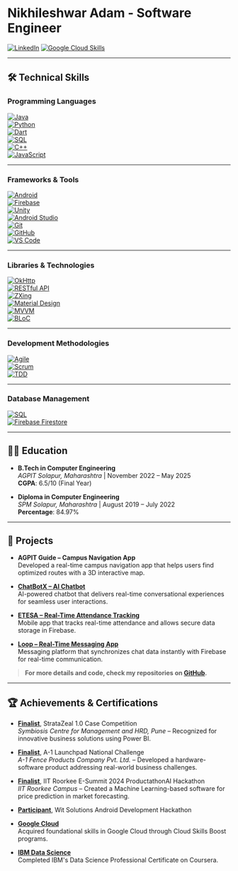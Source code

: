 # Nikhileshwar Adam - Software Engineer

[![LinkedIn](https://img.shields.io/badge/LinkedIn-Nikhileshwar%20Adam-blue?style=flat-square&logo=linkedin&logoColor=white)](https://www.linkedin.com/in/nikhileshwar-adam/)
[![Google Cloud Skills](https://img.shields.io/badge/Google_Cloud_Skills-79a13a9b-FF6F61?style=flat-square&logo=googlecloud&logoColor=white)](https://www.cloudskillsboost.google/public_profiles/79a13a9b-031c-4e9e-bc2b-93ec856a3b3f)

---

## 🛠️ **Technical Skills**

### **Programming Languages**
[![Java](https://img.shields.io/badge/Java-007396?style=flat-square&logo=java&logoColor=white&labelColor=FF5722)](https://www.java.com)  
[![Python](https://img.shields.io/badge/Python-306998?style=flat-square&logo=python&logoColor=white&labelColor=FFD54F)](https://www.python.org)  
[![Dart](https://img.shields.io/badge/Dart-0175C2?style=flat-square&logo=dart&logoColor=white&labelColor=009688)](https://dart.dev)  
[![SQL](https://img.shields.io/badge/SQL-003B57?style=flat-square&logo=sql&logoColor=white&labelColor=00796B)](https://www.sql.org)  
[![C++](https://img.shields.io/badge/C++-00599C?style=flat-square&logo=cplusplus&logoColor=white&labelColor=283593)](https://isocpp.org)  
[![JavaScript](https://img.shields.io/badge/JavaScript-F7DF1E?style=flat-square&logo=javascript&logoColor=black&labelColor=0091EA)](https://www.javascript.com)

---

### **Frameworks & Tools**
[![Android](https://img.shields.io/badge/Android-3DDC84?style=flat-square&logo=android&logoColor=white&labelColor=388E3C)](https://developer.android.com)  
[![Firebase](https://img.shields.io/badge/Firebase-FFCB2B?style=flat-square&logo=firebase&logoColor=white&labelColor=FF7043)](https://firebase.google.com)  
[![Unity](https://img.shields.io/badge/Unity-000000?style=flat-square&logo=unity&logoColor=white&labelColor=00B8D4)](https://unity.com)  
[![Android Studio](https://img.shields.io/badge/Android_Studio-3DDC84?style=flat-square&logo=android-studio&logoColor=white&labelColor=4CAF50)](https://developer.android.com/studio)  
[![Git](https://img.shields.io/badge/Git-F05032?style=flat-square&logo=git&logoColor=white&labelColor=212121)](https://git-scm.com)  
[![GitHub](https://img.shields.io/badge/GitHub-181717?style=flat-square&logo=github&logoColor=white&labelColor=9C27B0)](https://github.com)  
[![VS Code](https://img.shields.io/badge/VS_Code-007ACC?style=flat-square&logo=visual-studio-code&logoColor=white&labelColor=1976D2)](https://code.visualstudio.com)

---

### **Libraries & Technologies**
[![OkHttp](https://img.shields.io/badge/OkHttp-4D4D4D?style=flat-square&logo=okhttp&logoColor=white&labelColor=00897B)](https://square.github.io/okhttp/)  
[![RESTful API](https://img.shields.io/badge/RESTful_API-00B0A2?style=flat-square&logo=restapi&logoColor=white&labelColor=00C853)](https://restfulapi.net/)  
[![ZXing](https://img.shields.io/badge/ZXing-0098DC?style=flat-square&logo=barcode&logoColor=white&labelColor=0288D1)](https://github.com/zxing/zxing)  
[![Material Design](https://img.shields.io/badge/Material_Design-6200EE?style=flat-square&logo=material-design&logoColor=white&labelColor=9C27B0)](https://material.io)  
[![MVVM](https://img.shields.io/badge/MVVM-FF5722?style=flat-square&logo=java&logoColor=white&labelColor=F44336)](https://www.geeksforgeeks.org/mvvm-model-view-viewmodel-architecture-pattern-in-android/)  
[![BLoC](https://img.shields.io/badge/BLoC-0288D1?style=flat-square&logo=flutter&logoColor=white&labelColor=1976D2)](https://bloclibrary.dev)

---

### **Development Methodologies**
[![Agile](https://img.shields.io/badge/Agile-00B0B9?style=flat-square&logo=trello&logoColor=white&labelColor=009688)](https://www.agilealliance.org)  
[![Scrum](https://img.shields.io/badge/Scrum-FF9800?style=flat-square&logo=scrum&logoColor=white&labelColor=FF5722)](https://www.scrum.org)  
[![TDD](https://img.shields.io/badge/TDD-FFD54F?style=flat-square&logo=jest&logoColor=black&labelColor=FFEB3B)](https://en.wikipedia.org/wiki/Test-driven_development)

---

### **Database Management**
[![SQL](https://img.shields.io/badge/SQL-003B57?style=flat-square&logo=sql&logoColor=white&labelColor=0288D1)](https://www.sql.org)  
[![Firebase Firestore](https://img.shields.io/badge/Firebase_Firestore-FFCB2B?style=flat-square&logo=firebase&logoColor=white&labelColor=FF9800)](https://firebase.google.com/docs/firestore)

---

## 🧑‍💻 **Education**
- **B.Tech in Computer Engineering**  
  *AGPIT Solapur, Maharashtra* | November 2022 – May 2025  
  **CGPA**: 6.5/10 (Final Year)

- **Diploma in Computer Engineering**  
  *SPM Solapur, Maharashtra* | August 2019 – July 2022  
  **Percentage**: 84.97%

---

## 📂 **Projects**
- **AGPIT Guide – Campus Navigation App**  
  Developed a real-time campus navigation app that helps users find optimized routes with a 3D interactive map.

- [**ChatBotX – AI Chatbot**](https://github.com/IJNikhil/fluttergemini)  
  AI-powered chatbot that delivers real-time conversational experiences for seamless user interactions.

- [**ETESA – Real-Time Attendance Tracking**](https://github.com/IJNikhil/ETESA)  
  Mobile app that tracks real-time attendance and allows secure data storage in Firebase.

- [**Loop – Real-Time Messaging App**](https://github.com/IJNikhil/Loop)  
  Messaging platform that synchronizes chat data instantly with Firebase for real-time communication.

> **For more details and code, check my repositories on [GitHub](https://github.com/IJNikhil).**

---

## 🏆 **Achievements & Certifications**
- **[Finalist](https://www.linkedin.com/posts/nikhileshwar-adam_stratazeal-competition-powerbi-activity-7002153192764289024-FJzJ)**, StrataZeal 1.0 Case Competition  
  *Symbiosis Centre for Management and HRD, Pune* – Recognized for innovative business solutions using Power BI.

- **[Finalist](https://www.linkedin.com/posts/nikhileshwar-adam_a1-launchpad-national-challenge-activity-7002539516851733504-WY2Y)**, A-1 Launchpad National Challenge  
  *A-1 Fence Products Company Pvt. Ltd.* – Developed a hardware-software product addressing real-world business challenges.

- **[Finalist](https://www.linkedin.com/posts/nikhileshwar-adam_iit-roorkee-e-summit-productathonai-activity-7003351672940711936-8muG)**, IIT Roorkee E-Summit 2024 ProductathonAI Hackathon  
  *IIT Roorkee Campus* – Created a Machine Learning-based software for price prediction in market forecasting.

- **[Participant](https://www.linkedin.com/posts/nikhileshwar-adam_android-development-competition-wit-solutions-activity-7004104518662228992-FVqs)**, Wit Solutions Android Development Hackathon

- **[Google Cloud](https://www.cloudskillsboost.google/public_profiles/79a13a9b-031c-4e9e-bc2b-93ec856a3b3f)**  
  Acquired foundational skills in Google Cloud through Cloud Skills Boost programs.

- **[IBM Data Science](https://www.coursera.org/account/accomplishments/certificate/8GAK6MDY8G3R)**  
  Completed IBM's Data Science Professional Certificate on Coursera.
